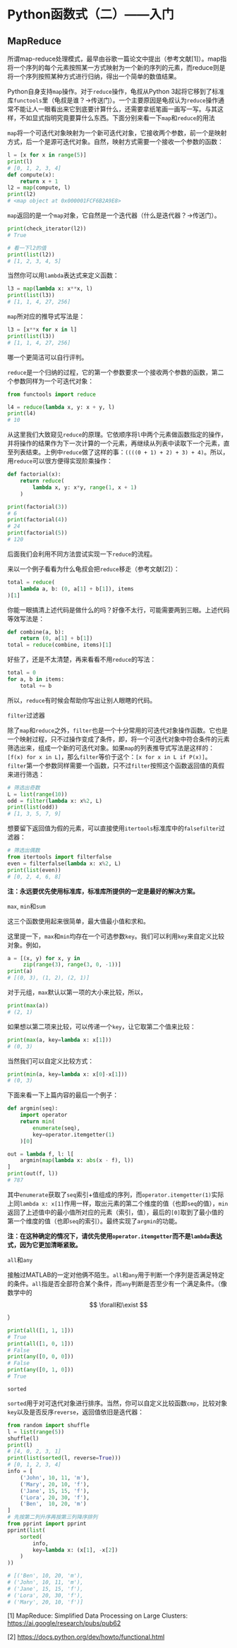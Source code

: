 # Python函数式（二）——入门

## MapReduce

所谓map-reduce处理模式，最早由谷歌一篇论文中提出（参考文献[1]）。map指将一个序列的每个元素按照某一方式映射为一个新的序列的元素，而reduce则是将一个序列按照某种方式进行归纳，得出一个简单的数值结果。

Python自身支持`map`操作。对于`reduce`操作，龟叔从Python 3起将它移到了标准库`functools`里（龟叔是谁？→传送门）。一个主要原因是龟叔认为`reduce`操作通常不能让人一眼看出来它到底要计算什么，还需要拿纸笔画一画写一写。与其这样，不如显式指明究竟要算什么东西。下面分别来看一下`map`和`reduce`的用法

`map`将一个可迭代对象映射为一个新可迭代对象，它接收两个参数，前一个是映射方式，后一个是源可迭代对象。自然，映射方式需要一个接收一个参数的函数：

```python
l = [x for x in range(5)]
print(l)
# [0, 1, 2, 3, 4]
def compute(x):
    return x + 1
l2 = map(compute, l)
print(l2)
# <map object at 0x000001FCF6B2A9E8>
```

`map`返回的是一个`map`对象，它自然是一个迭代器（什么是迭代器？→传送门）。

```python
print(check_iterator(l2))
# True

# 看一下l2的值
print(list(l2))
# [1, 2, 3, 4, 5]
```

当然你可以用`lambda`表达式来定义函数：

```python
l3 = map(lambda x: x**x, l)
print(list(l3))
# [1, 1, 4, 27, 256]
```

`map`所对应的推导式写法是：

```python
l3 = [x**x for x in l]
print(list(l3))
# [1, 1, 4, 27, 256]
```

哪一个更简洁可以自行评判。

`reduce`是一个归纳的过程，它的第一个参数要求一个接收两个参数的函数，第二个参数同样为一个可迭代对象：

```python
from functools import reduce

l4 = reduce(lambda x, y: x + y, l)
print(l4)
# 10
```

从这里我们大致窥见`reduce`的原理。它依顺序将`l`中两个元素做函数指定的操作，并将操作的结果作为下一次计算的一个元素，再继续从列表中读取下一个元素，直至列表结束。上例中`reduce`做了这样的事：`((((0 + 1) + 2) + 3) + 4)`。所以，用`reduce`可以很方便得实现阶乘操作：

```python
def factorial(x):
    return reduce(
        lambda x, y: x*y, range(1, x + 1)
    )

print(factorial(3))
# 6
print(factorial(4))
# 24
print(factorial(5))
# 120
```

后面我们会利用不同方法尝试实现一下`reduce`的流程。

来以一个例子看看为什么龟叔会把`reduce`移走（参考文献[2]）：

```python
total = reduce(
    lambda a, b: (0, a[1] + b[1]), items
)[1]
```

你能一眼搞清上述代码是做什么的吗？好像不太行，可能需要两到三眼。上述代码等效写法是：

```python
def combine(a, b):
    return (0, a[1] + b[1])
total = reduce(combine, items)[1]
```

好些了，还是不太清楚，再来看看不用`reduce`的写法：

```python
total = 0
for a, b in items:
    total += b
```

所以，`reduce`有时候会帮助你写出让别人眼瞎的代码。

`filter`过滤器

除了`map`和`reduce`之外，`filter`也是一个十分常用的可迭代对象操作函数。它也是一个映射过程，只不过操作变成了条件，即，将一个可迭代对象中符合条件的元素筛选出来，组成一个新的可迭代对象。如果`map`的列表推导式写法是这样的：`[f(x) for x in L]`，那么`filter`等价于这个：`[x for x in L if P(x)]`。`filter`第一个参数同样需要一个函数，只不过`filter`按照这个函数返回值的真假来进行筛选：

```python
# 筛选出奇数
L = list(range(10))
odd = filter(lambda x: x%2, L)
print(list(odd))
# [1, 3, 5, 7, 9]
```

想要留下返回值为假的元素，可以直接使用`itertools`标准库中的`falsefilter`过滤器：

```python
# 筛选出偶数
from itertools import filterfalse
even = filterfalse(lambda x: x%2, L)
print(list(even))
# [0, 2, 4, 6, 8]
```

**注：永远要优先使用标准库，标准库所提供的一定是最好的解决方案。**

`max`, `min`和`sum`

这三个函数使用起来很简单，最大值最小值和求和。

这里提一下，`max`和`min`均存在一个可选参数`key`。我们可以利用`key`来自定义比较对象。例如，

```python
a = [(x, y) for x, y in 
     zip(range(3), range(3, 0, -1))]
print(a)
# [(0, 3), (1, 2), (2, 1)]
```

对于元组，`max`默认以第一项的大小来比较，所以，

```python
print(max(a))
# (2, 1)
```

如果想以第二项来比较，可以传递一个`key`，让它取第二个值来比较：

```python
print(max(a, key=lambda x: x[1]))
# (0, 3)
```

当然我们可以自定义比较方式：

```python
print(min(a, key=lambda x: x[0]-x[1]))
# (0, 3)
```

下面来看一下上篇内容的最后一个例子：

```python
def argmin(seq):
    import operator
    return min(
        enumerate(seq),
        key=operator.itemgetter(1)
    )[0]

out = lambda f, l: l[
    argmin(map(lambda x: abs(x - f), l))
]
print(out(f, l))
# 787
```

其中`enumerate`获取了`seq`索引+值组成的序列，而`operator.itemgetter(1)`实际上同`lambda x: x[1]`作用一样，取出元素的第二个维度的值（也即`seq`的值），`min`返回了上述值中的最小值所对应的元素（索引，值），最后的`[0]`取到了最小值的第一个维度的值（也即`seq`的索引）。最终实现了`argmin`的功能。

**注：在这种确定的情况下，请优先使用`operator.itemgetter`而不是`lambda`表达式，因为它更加清晰紧致。**

`all`和`any`

接触过MATLAB的一定对他俩不陌生。`all`和`any`用于判断一个序列是否满足特定的条件。`all`指是否全部符合某个条件，而`any`判断是否至少有一个满足条件。（像数学中的
$$
\forall和\exist
$$
）

```python
print(all([1, 1, 1]))
# True
print(all([1, 0, 1]))
# False
print(any([0, 0, 0]))
# False
print(any([0, 1, 0]))
# True
```

`sorted`

`sorted`用于对可迭代对象进行排序。当然，你可以自定义比较函数`cmp`，比较对象`key`以及是否反序`reverse`，返回值依旧是迭代器：

```python
from random import shuffle
l = list(range(5))
shuffle(l)
print(l)
# [4, 0, 2, 3, 1]
print(list(sorted(l, reverse=True)))
# [0, 1, 2, 3, 4]
info = [
    ('John', 10, 11, 'm'),
    ('Mary', 20, 10, 'f'),
    ('Jane', 15, 15, 'f'),
    ('Lora', 20, 30, 'f'),
    ('Ben',  10, 20, 'm')
]
# 先按第二列升序再按第三列降序排列
from pprint import pprint
pprint(list(
	sorted(
    	info,
        key=lambda x: (x[1], -x[2])
    )
))

# [('Ben', 10, 20, 'm'),
# ('John', 10, 11, 'm'),
# ('Jane', 15, 15, 'f'),
# ('Lora', 20, 30, 'f'),
# ('Mary', 20, 10, 'f')]
```

[1] MapReduce: Simplified Data Processing on Large Clusters: https://ai.google/research/pubs/pub62

[2] https://docs.python.org/dev/howto/functional.html
